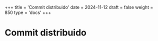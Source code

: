 +++
title = 'Commit distribuido'
date = 2024-11-12
draft = false
weight = 850 
type = 'docs'
+++

# Commit distribuido
